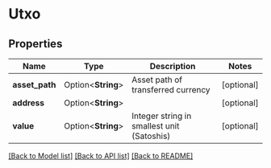 # Utxo

## Properties

Name | Type | Description | Notes
------------ | ------------- | ------------- | -------------
**asset_path** | Option<**String**> | Asset path of transferred currency | [optional]
**address** | Option<**String**> |  | [optional]
**value** | Option<**String**> | Integer string in smallest unit (Satoshis) | [optional]

[[Back to Model list]](../README.md#documentation-for-models) [[Back to API list]](../README.md#documentation-for-api-endpoints) [[Back to README]](../README.md)


